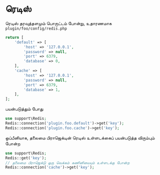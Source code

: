 # ரெடிஸ்
ரெடிஸ் தரவுத்தளமும் பொருட்டம் போன்று, உதாரணமாக `plugin/foo/config/redis.php`
```php
return [
    'default' => [
        'host' => '127.0.0.1',
        'password' => null,
        'port' => 6379,
        'database' => 0,
    ],
    'cache' => [
        'host' => '127.0.0.1',
        'password' => null,
        'port' => 6379,
        'database' => 1,
    ],
];
```
பயன்படுத்தும் போது
```php
use support\Redis;
Redis::connection('plugin.foo.default')->get('key');
Redis::connection('plugin.foo.cache')->get('key');
```

ஒப்பீனியாக, தலைமை பிராஜெக்டின் ரெடிஸ் உள்ளடக்கைப் பயன்படுத்த விரும்பும் போன்ற
```php
use support\Redis;
Redis::get('key');
// தலைமை பிராஜெக்டு ஒரு வெக்கம் கணினியையும் உள்ளடக்கு போன்ற
Redis::connection('cache')->get('key');
```
